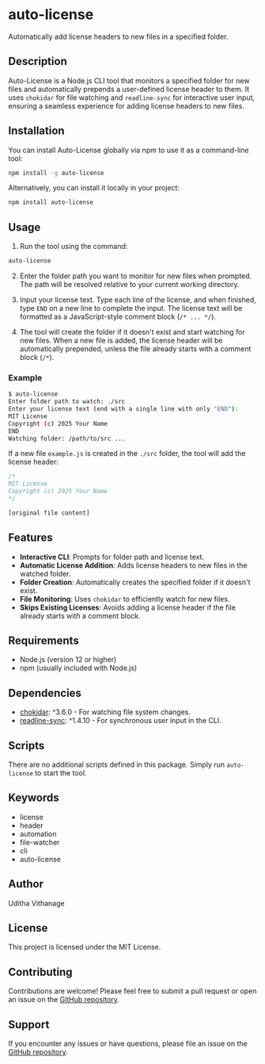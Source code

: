 # auto-license

Automatically add license headers to new files in a specified folder.

## Description

Auto-License is a Node.js CLI tool that monitors a specified folder for new files and automatically prepends a user-defined license header to them. It uses `chokidar` for file watching and `readline-sync` for interactive user input, ensuring a seamless experience for adding license headers to new files.

## Installation

You can install Auto-License globally via npm to use it as a command-line tool:

```bash
npm install -g auto-license
```

Alternatively, you can install it locally in your project:

```bash
npm install auto-license
```

## Usage

1. Run the tool using the command:

```bash
auto-license
```

2. Enter the folder path you want to monitor for new files when prompted. The path will be resolved relative to your current working directory.

3. Input your license text. Type each line of the license, and when finished, type `END` on a new line to complete the input. The license text will be formatted as a JavaScript-style comment block (`/* ... */`).

4. The tool will create the folder if it doesn't exist and start watching for new files. When a new file is added, the license header will be automatically prepended, unless the file already starts with a comment block (`/*`).

### Example

```bash
$ auto-license
Enter folder path to watch: ./src
Enter your license text (end with a single line with only "END"):
MIT License
Copyright (c) 2025 Your Name
END
Watching folder: /path/to/src ...
```

If a new file `example.js` is created in the `./src` folder, the tool will add the license header:

```javascript
/*
MIT License
Copyright (c) 2025 Your Name
*/

[original file content]
```

## Features

- **Interactive CLI**: Prompts for folder path and license text.
- **Automatic License Addition**: Adds license headers to new files in the watched folder.
- **Folder Creation**: Automatically creates the specified folder if it doesn't exist.
- **File Monitoring**: Uses `chokidar` to efficiently watch for new files.
- **Skips Existing Licenses**: Avoids adding a license header if the file already starts with a comment block.

## Requirements

- Node.js (version 12 or higher)
- npm (usually included with Node.js)

## Dependencies

- [chokidar](https://www.npmjs.com/package/chokidar): ^3.6.0 - For watching file system changes.
- [readline-sync](https://www.npmjs.com/package/readline-sync): ^1.4.10 - For synchronous user input in the CLI.

## Scripts

There are no additional scripts defined in this package. Simply run `auto-license` to start the tool.

## Keywords

- license
- header
- automation
- file-watcher
- cli
- auto-license

## Author

Uditha Vithanage

## License

This project is licensed under the MIT License.

## Contributing

Contributions are welcome! Please feel free to submit a pull request or open an issue on the [GitHub repository](https://github.com/udithavithanage/auto-license.git).

## Support

If you encounter any issues or have questions, please file an issue on the [GitHub repository](https://github.com/udithavithanage/auto-license.git).
